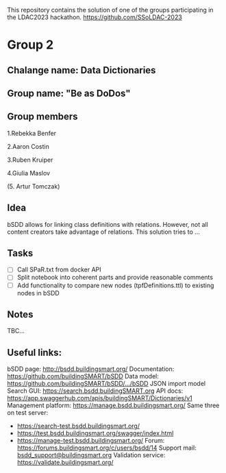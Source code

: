 
This repository contains the solution of one of the groups participating in the LDAC2023 hackathon. https://github.com/SSoLDAC-2023

# Group 2

## Chalange name: Data Dictionaries

## Group name: "Be as DoDos"


## Group members
1.Rebekka Benfer

2.Aaron Costin

3.Ruben Kruiper

4.Giulia Maslov

(5. Artur Tomczak)

## Idea
bSDD allows for linking class definitions with relations. However, not all content creators take advantage of relations. This solution tries to ...

## Tasks
- [ ] Call SPaR.txt from docker API
- [ ] Split notebook into coherent parts and provide reasonable comments
- [ ] Add functionality to compare new nodes (tpfDefinitions.ttl) to existing nodes in bSDD

## Notes
TBC...

## Useful links:
bSDD page:  http://bsdd.buildingsmart.org/ 
Documentation:  https://github.com/buildingSMART/bSDD
Data model:  https://github.com/buildingSMART/bSDD/.../bSDD JSON import model
Search GUI:  https://search.bsdd.buildingSMART.org 
API docs:  https://app.swaggerhub.com/apis/buildingSMART/Dictionaries/v1
Management platform:  https://manage.bsdd.buildingsmart.org/
Same three on test server:
- https://search-test.bsdd.buildingsmart.org/
- https://test.bsdd.buildingsmart.org/swagger/index.html
- https://manage-test.bsdd.buildingsmart.org/
Forum:  https://forums.buildingsmart.org/c/users/bsdd/14 
Support mail:  bsdd_support@buildingsmart.org
Validation service:  https://validate.buildingsmart.org/
